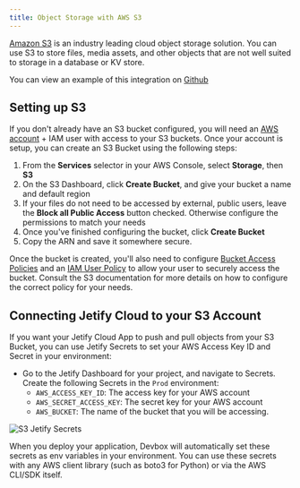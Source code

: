 ```yaml
---
title: Object Storage with AWS S3
---
```


[Amazon S3](https://aws.amazon.com/s3/) is an industry leading cloud object storage solution. You can use S3 to store files, media assets, and other objects that are not well suited to storage in a database or KV store. 

You can view an example of this integration on [Github](https://github.com/jetify-com/jetify-deploy-integration/tree/main/devbox-json/s3)

## Setting up S3

If you don't already have an S3 bucket configured, you will need an [AWS account](https://docs.aws.amazon.com/SetUp/latest/UserGuide/setup-overview.html) + IAM user with access to your S3 buckets. Once your account is setup, you can create an S3 Bucket using the following steps:

1. From the **Services** selector in your AWS Console, select **Storage**, then **S3**
2. On the S3 Dashboard, click **Create Bucket**, and give your bucket a name and default region
3. If your files do not need to be accessed by external, public users, leave the **Block all Public Access** button checked. Otherwise configure the permissions to match your needs
4. Once you've finished configuring the bucket, click **Create Bucket**
5. Copy the ARN and save it somewhere secure. 

Once the bucket is created, you'll also need to configure [Bucket Access Policies](https://docs.aws.amazon.com/AmazonS3/latest/userguide/example-bucket-policies.html) and an [IAM User Policy](https://docs.aws.amazon.com/AmazonS3/latest/userguide/walkthrough1.html) to allow your user to securely access the bucket. Consult the S3 documentation for more details on how to configure the correct policy for your needs.

## Connecting Jetify Cloud to your S3 Account

If you want your Jetify Cloud App to push and pull objects from your S3 Bucket, you can use Jetify Secrets to set your AWS Access Key ID and Secret in your environment:

* Go to the Jetify Dashboard for your project, and navigate to Secrets. Create the following Secrets in the `Prod` environment: 
  * `AWS_ACCESS_KEY_ID`: The access key for your AWS account
  * `AWS_SECRET_ACCESS_KEY`: The secret key for your AWS account
  * `AWS_BUCKET`: The name of the bucket that you will be accessing.

![S3 Jetify Secrets](../../../../static/img/s3-secrets.png)

When you deploy your application, Devbox will automatically set these secrets as env variables in your environment. You can use these secrets with any AWS client library (such as boto3 for Python) or via the AWS CLI/SDK itself.